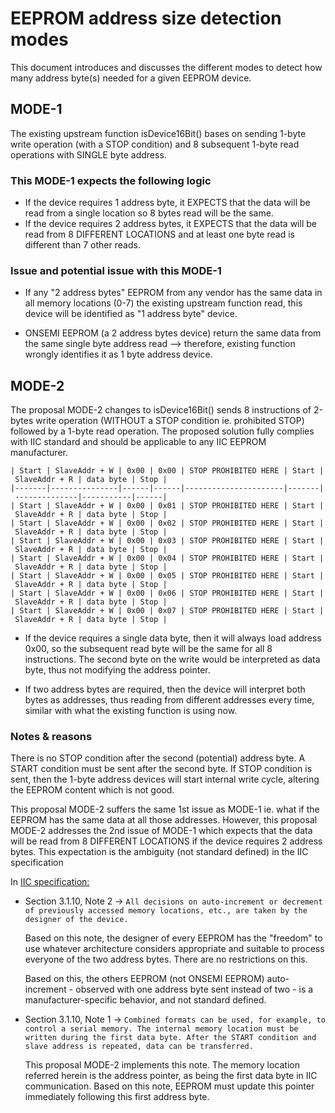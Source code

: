 # EEPROM address size detection modes

This document introduces and discusses the different modes to detect how many
address byte(s) needed for a given EEPROM device.

## MODE-1

The existing upstream function isDevice16Bit() bases on sending 1-byte write
operation (with a STOP condition) and 8 subsequent 1-byte read operations
with SINGLE byte address.

### This MODE-1 expects the following logic

- If the device requires 1 address byte, it EXPECTS that the data will be
  read from a single location so 8 bytes read will be the same.
- If the device requires 2 address bytes, it EXPECTS that the data will be
  read from 8 DIFFERENT LOCATIONS and at least one byte read is different
  than 7 other reads.

### Issue and potential issue with this MODE-1

- If any "2 address bytes" EEPROM from any vendor has the same data in all
  memory locations (0-7) the existing upstream function read, this device
  will be identified as "1 address byte" device.

- ONSEMI EEPROM (a 2 address bytes device) return the same data from the same
  single byte address read --> therefore, existing function wrongly identifies
  it as 1 byte address device.


## MODE-2

The proposal MODE-2 changes to isDevice16Bit() sends 8 instructions of 2-bytes
write operation (WITHOUT a STOP condition ie. prohibited STOP) followed by a
1-byte read operation. The proposed solution fully complies with IIC standard
and should be applicable to any IIC EEPROM manufacturer.

```text
| Start | SlaveAddr + W | 0x00 | 0x00 | STOP PROHIBITED HERE | Start |
 SlaveAddr + R | data byte | Stop |
|-------|---------------|------|------|----------------------|-------|
 --------------|-----------|------|
| Start | SlaveAddr + W | 0x00 | 0x01 | STOP PROHIBITED HERE | Start |
 SlaveAddr + R | data byte | Stop |
| Start | SlaveAddr + W | 0x00 | 0x02 | STOP PROHIBITED HERE | Start |
 SlaveAddr + R | data byte | Stop |
| Start | SlaveAddr + W | 0x00 | 0x03 | STOP PROHIBITED HERE | Start |
 SlaveAddr + R | data byte | Stop |
| Start | SlaveAddr + W | 0x00 | 0x04 | STOP PROHIBITED HERE | Start |
 SlaveAddr + R | data byte | Stop |
| Start | SlaveAddr + W | 0x00 | 0x05 | STOP PROHIBITED HERE | Start |
 SlaveAddr + R | data byte | Stop |
| Start | SlaveAddr + W | 0x00 | 0x06 | STOP PROHIBITED HERE | Start |
 SlaveAddr + R | data byte | Stop |
| Start | SlaveAddr + W | 0x00 | 0x07 | STOP PROHIBITED HERE | Start |
 SlaveAddr + R | data byte | Stop |
```

- If the  device requires a single data byte, then it will always load
  address 0x00, so the subsequent read byte will be the same for all 8
  instructions. The second byte on the write would be interpreted as data
  byte, thus not modifying the address pointer.

- If two address bytes are required, then the device will interpret both
  bytes as addresses, thus reading from different addresses every time,
  similar with what the existing function is using now.

### Notes & reasons

There is no STOP condition after the second (potential) address byte.
A START condition must be sent after the second byte.
If STOP condition is sent, then the 1-byte address devices will start
internal write cycle, altering the EEPROM content which is not good.

This proposal MODE-2 suffers the same 1st issue as MODE-1 ie. what if
the EEPROM has the same data at all those addresses.
However, this proposal MODE-2 addresses the 2nd issue of MODE-1
which expects that the data will be read from 8 DIFFERENT LOCATIONS if
the device requires 2 address bytes. This expectation is the ambiguity
(not standard defined) in the IIC specification

In [IIC specification:](https://www.nxp.com/docs/en/user-guide/UM10204.pdf)

- Section 3.1.10, Note 2 -> `All decisions on auto-increment or decrement
  of previously accessed memory locations, etc., are taken by the designer
  of the device.`

  Based on this note, the designer of every EEPROM has the "freedom" to
  use whatever architecture considers appropriate and suitable to process
  everyone of the two address bytes. There are no restrictions on this.

  Based on this, the others EEPROM (not ONSEMI EEPROM) auto-increment -
  observed with one address byte sent instead of two - is a
  manufacturer-specific behavior, and not standard defined.

- Section 3.1.10, Note 1 -> `Combined formats can be used, for example, to
  control a serial memory. The internal memory location must be written
  during the first data byte. After the START condition and slave address
  is repeated, data can be transferred.`

  This proposal MODE-2 implements this note. The memory location referred
  herein is the address pointer, as being the first data byte in IIC
  communication. Based on this note, EEPROM must update this pointer
  immediately following this first address byte.
